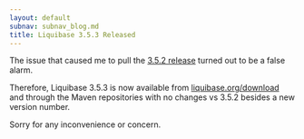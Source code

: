 ```yaml
---
layout: default
subnav: subnav_blog.md
title: Liquibase 3.5.3 Released
---
```


The issue that caused me to pull the [3.5.2 release](http://www.liquibase.org/2016/09/liquibase-3-5-2-released.html) turned out to be a false alarm.

Therefore, Liquibase 3.5.3 is now available from [liquibase.org/download](http://liquibase.org/download) and through the Maven repositories with no changes vs 3.5.2 besides a new version number.

Sorry for any inconvenience or concern.